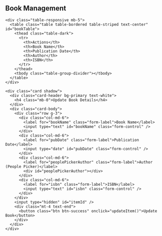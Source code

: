 <!DOCTYPE html>
<html lang="en">
<head>
  <meta charset="UTF-8" />
  <title>Book Management - Update & Delete</title>
  <link href="https://cdn.jsdelivr.net/npm/bootstrap@5.3.3/dist/css/bootstrap.min.css" rel="stylesheet" />

  <!-- SharePoint JSOM + People Picker Scripts -->
  <script type="text/javascript" src="/_layouts/15/sp.runtime.js"></script>
  <script type="text/javascript" src="/_layouts/15/sp.js"></script>
  <script type="text/javascript" src="/_layouts/15/clienttemplates.js"></script>
  <script type="text/javascript" src="/_layouts/15/clientforms.js"></script>
  <script type="text/javascript" src="/_layouts/15/clientpeoplepicker.js"></script>
  <script type="text/javascript" src="/_layouts/15/autofill.js"></script>
</head>
<body class="bg-light p-4">
  <div class="container">
    <h2 class="mb-4 text-center text-primary">Book Management</h2>

    <div class="table-responsive mb-5">
      <table class="table table-bordered table-striped text-center" id="bookTable">
        <thead class="table-dark">
          <tr>
            <th>Actions</th>
            <th>Book Name</th>
            <th>Publication Date</th>
            <th>Author</th>
            <th>ISBN</th>
          </tr>
        </thead>
        <tbody class="table-group-divider"></tbody>
      </table>
    </div>

    <div class="card shadow">
      <div class="card-header bg-primary text-white">
        <h4 class="mb-0">Update Book Details</h4>
      </div>
      <div class="card-body">
        <div class="row g-3">
          <div class="col-md-6">
            <label for="bookName" class="form-label">Book Name</label>
            <input type="text" id="bookName" class="form-control" />
          </div>
          <div class="col-md-6">
            <label for="pubDate" class="form-label">Publication Date</label>
            <input type="date" id="pubDate" class="form-control" />
          </div>
          <div class="col-md-6">
            <label for="peoplePickerAuthor" class="form-label">Author (People Picker)</label>
            <div id="peoplePickerAuthor"></div>
          </div>
          <div class="col-md-6">
            <label for="isbn" class="form-label">ISBN</label>
            <input type="text" id="isbn" class="form-control" />
          </div>
        </div>
        <input type="hidden" id="itemId" />
        <div class="mt-4 text-end">
          <button class="btn btn-success" onclick="updateItem()">Update Book</button>
        </div>
      </div>
    </div>
  </div>

  <script type="text/javascript">
    ExecuteOrDelayUntilScriptLoaded(function () {
      initializePeoplePicker("peoplePickerAuthor");
      loadItems();
    }, "sp.js");

    function initializePeoplePicker(peoplePickerElementId) {
      var schema = {};
      schema['PrincipalAccountType'] = 'User,DL,SecGroup,SPGroup';
      schema['SearchPrincipalSource'] = 15;
      schema['ResolvePrincipalSource'] = 15;
      schema['AllowMultipleValues'] = false;
      schema['MaximumEntitySuggestions'] = 50;
      schema['Width'] = '100%';
      SPClientPeoplePicker_InitStandaloneControlWrapper(peoplePickerElementId, null, schema);
    }

    function getUserLoginFromPeoplePicker() {
      var peoplePicker = SPClientPeoplePicker.SPClientPeoplePickerDict.peoplePickerAuthor_TopSpan;
      if (!peoplePicker || peoplePicker.GetAllUserInfo().length === 0) return null;
      return peoplePicker.GetAllUserInfo()[0].Key;
    }

    function loadItems() {
      var ctx = SP.ClientContext.get_current();
      var list = ctx.get_web().get_lists().getByTitle("Book Management");
      var query = new SP.CamlQuery();
      var items = list.getItems(query);

      ctx.load(items, 'Include(Id, BookName, ISBN, PublicationDate, AuthorName)');
      ctx.executeQueryAsync(function () {
        var tbody = document.querySelector("#bookTable tbody");
        tbody.innerHTML = "";
        var enumerator = items.getEnumerator();

        while (enumerator.moveNext()) {
          var item = enumerator.get_current();
          var id = item.get_id();
          var name = item.get_item("BookName");
          var isbn = item.get_item("ISBN");
          var pubDate = item.get_item("PublicationDate");
          var author = item.get_item("AuthorName");
          var authorName = author ? author.get_lookupValue() : "";

          var formattedDate = pubDate ? new Date(pubDate).toISOString().split("T")[0] : "";

          var row = `
            <tr>
              <td>
                <button class="btn btn-sm btn-outline-primary" onclick="editItem(${id})">Select</button>
                <button class="btn btn-sm btn-outline-danger ms-2" onclick="deleteItem(${id})">Delete</button>
              </td>
              <td>${name}</td>
              <td>${formattedDate}</td>
              <td>${authorName}</td>
              <td>${isbn}</td>
            </tr>`;
          tbody.innerHTML += row;
        }
      }, onQueryFail);
    }

    function editItem(id) {
      var ctx = new SP.ClientContext.get_current();
      var list = ctx.get_web().get_lists().getByTitle("Book Management");
      var item = list.getItemById(id);

      ctx.load(item, 'BookName, ISBN, PublicationDate, AuthorName');
      ctx.executeQueryAsync(function () {
        document.getElementById("itemId").value = id;
        document.getElementById("bookName").value = item.get_item("BookName");
        document.getElementById("isbn").value = item.get_item("ISBN");

        var pubDate = item.get_item("PublicationDate");
        document.getElementById("pubDate").value = pubDate ? new Date(pubDate).toISOString().split("T")[0] : "";

        document.getElementById("peoplePickerAuthor").innerHTML = "";
        initializePeoplePicker("peoplePickerAuthor");

        setTimeout(() => {
          var author = item.get_item("AuthorName");
          if (author) {
            var picker = SPClientPeoplePicker.SPClientPeoplePickerDict.peoplePickerAuthor_TopSpan;
            picker.AddUserKeys(author.get_lookupValue());
          }
        }, 500);
      }, onQueryFail);
    }

    function updateItem() {
      var id = document.getElementById("itemId").value;
      var bookName = document.getElementById("bookName").value.trim();
      var isbn = document.getElementById("isbn").value.trim();
      var pubDate = document.getElementById("pubDate").value;
      var authorLogin = getUserLoginFromPeoplePicker();

      if (!id || !bookName || !isbn || !pubDate || !authorLogin) {
        alert("All fields are required, including selecting an Author.");
        return;
      }

      var ctx = new SP.ClientContext.get_current();
      var web = ctx.get_web();
      var list = web.get_lists().getByTitle("Book Management");
      var item = list.getItemById(id);
      var user = web.ensureUser(authorLogin);

      ctx.load(user);
      ctx.executeQueryAsync(function () {
        var userVal = new SP.FieldUserValue();
        userVal.set_lookupId(user.get_id());

        item.set_item("BookName", bookName);
        item.set_item("ISBN", isbn);
        item.set_item("PublicationDate", new Date(pubDate));
        item.set_item("AuthorName", userVal);

        item.update();
        ctx.executeQueryAsync(function () {
          alert("Book updated successfully.");
          loadItems();
          // Clear form
          document.getElementById("itemId").value = "";
          document.getElementById("bookName").value = "";
          document.getElementById("isbn").value = "";
          document.getElementById("pubDate").value = "";
          document.getElementById("peoplePickerAuthor").innerHTML = "";
          initializePeoplePicker("peoplePickerAuthor");
        }, onQueryFail);
      }, onQueryFail);
    }

    function deleteItem(id) {
      if (!confirm("Are you sure you want to delete this book?")) return;

      var ctx = new SP.ClientContext.get_current();
      var list = ctx.get_web().get_lists().getByTitle("Book Management");
      var item = list.getItemById(id);

      item.deleteObject();
      ctx.executeQueryAsync(function () {
        alert("Book deleted successfully.");
        loadItems();
      }, onQueryFail);
    }

    function onQueryFail(sender, args) {
      alert("Error: " + args.get_message());
      console.error(args.get_message());
      console.error(args.get_stackTrace());
    }
  </script>
</body>
</html>
